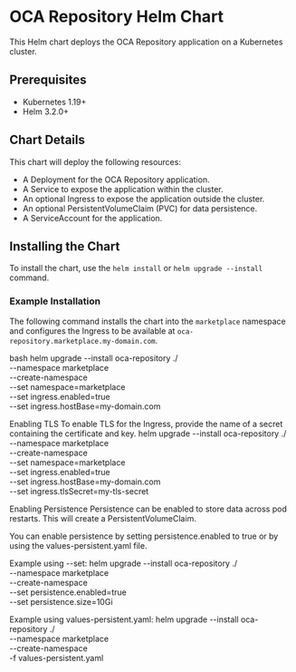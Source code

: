 # OCA Repository Helm Chart

This Helm chart deploys the OCA Repository application on a Kubernetes cluster.

## Prerequisites

*   Kubernetes 1.19+
*   Helm 3.2.0+

## Chart Details

This chart will deploy the following resources:
*   A Deployment for the OCA Repository application.
*   A Service to expose the application within the cluster.
*   An optional Ingress to expose the application outside the cluster.
*   An optional PersistentVolumeClaim (PVC) for data persistence.
*   A ServiceAccount for the application.

## Installing the Chart

To install the chart, use the `helm install` or `helm upgrade --install` command.

### Example Installation

The following command installs the chart into the `marketplace` namespace and configures the Ingress to be available at `oca-repository.marketplace.my-domain.com`.

bash
helm upgrade --install oca-repository ./ \
  --namespace marketplace \
  --create-namespace \
  --set namespace=marketplace \
  --set ingress.enabled=true \
  --set ingress.hostBase=my-domain.com

Enabling TLS
To enable TLS for the Ingress, provide the name of a secret containing the certificate and key.
helm upgrade --install oca-repository ./ \
  --namespace marketplace \
  --create-namespace \
  --set namespace=marketplace \
  --set ingress.enabled=true \
  --set ingress.hostBase=my-domain.com \
  --set ingress.tlsSecret=my-tls-secret

Enabling Persistence
Persistence can be enabled to store data across pod restarts. This will create a PersistentVolumeClaim.

You can enable persistence by setting persistence.enabled to true or by using the values-persistent.yaml file.

Example using --set:
helm upgrade --install oca-repository ./ \
  --namespace marketplace \
  --create-namespace \
  --set persistence.enabled=true \
  --set persistence.size=10Gi


Example using values-persistent.yaml:
helm upgrade --install oca-repository ./ \
  --namespace marketplace \
  --create-namespace \
  -f values-persistent.yaml
